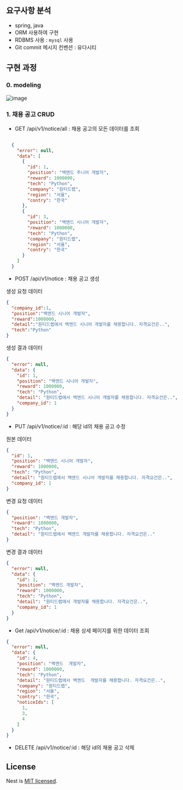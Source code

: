 ## 요구사항 분석
- spring, java
- ORM 사용하여 구현
- RDBMS 사용 : `mysql` 사용
- Git commit 메시지 컨벤션 : 유다시티

## 구현 과정

### 0. modeling

![image](https://github.com/haeunchoi-dev/wanted-pre-onboarding-backend/assets/132250432/69872f93-8d3c-474b-9f71-4f49c16568e0)

### 1. 채용 공고 CRUD

- GET /api/v1/notice/all : 채용 공고의 모든 데이터를 조회

```json

  {
    "error": null,
    "data": [
      {
        "id": 1,
        "position": "백엔드 주니어 개발자",
        "reward": 1000000,
        "tech": "Python",
        "company": "원티드랩",
        "region": "서울",
        "contry": "한국"
      },
      {
        "id": 3,
        "position": "백엔드 시니어 개발자",
        "reward": 1000000,
        "tech": "Python",
        "company": "원티드랩",
        "region": "서울",
        "contry": "한국"
      }
    ]
  }

```

- POST /api/v1/notice : 채용 공고 생성

생성 요청 데이터

```json
{
  "company_id":1,
  "position":"백엔드 시니어 개발자",
  "reward":1000000,
  "detail":"원티드랩에서 백엔드 시니어 개발자를 채용합니다. 자격요건은..",
  "tech":"Python"
}
```

생성 결과 데이터

```json
{
  "error": null,
  "data": {
    "id": 1,
    "position": "백엔드 시니어 개발자",
    "reward": 1000000,
    "tech": "Python",
    "detail": "원티드랩에서 백엔드 시니어 개발자를 채용합니다. 자격요건은..",
    "company_id": 1
  }
}
```

- PUT /api/v1/notice/:id : 해당 id의 채용 공고 수정

원본 데이터

```json
{
  "id": 1,
  "position": "백엔드 시니어 개발자",
  "reward": 1000000,
  "tech": "Python",
  "detail": "원티드랩에서 백엔드 시니어 개발자를 채용합니다. 자격요건은..",
  "company_id": 1
}
```

변경 요청 데이터

```json
{
  "position": "백엔드 개발자",
  "reward": 1000000,
  "tech": "Python",
  "detail": "원티드랩에서 백엔드 개발자를 채용합니다. 자격요건은.."
}
```

변경 결과 데이터

```json
{
  "error": null,
  "data": {
    "id": 1,
    "position": "백엔드 개발자",
    "reward": 1000000,
    "tech": "Python",
    "detail": "원티드랩에서 개발자를 채용합니다. 자격요건은..",
    "company_id": 1
  }
}
```

- Get /api/v1/notice/:id : 채용 상세 페이지를 위한 데이터 조회

```json
{
  "error": null,
  "data": {
    "id": 4,
    "position": "백엔드  개발자",
    "reward": 1000000,
    "tech": "Python",
    "detail": "원티드랩에서 백엔드  개발자를 채용합니다. 자격요건은..",
    "company": "원티드랩",
    "region": "서울",
    "contry": "한국",
    "noticeIds": [
      1,
      3,
      4
    ]
  }
}
```

- DELETE /api/v1/notice/:id : 해당 id의 채용 공고 삭제

## License

Nest is [MIT licensed](LICENSE).